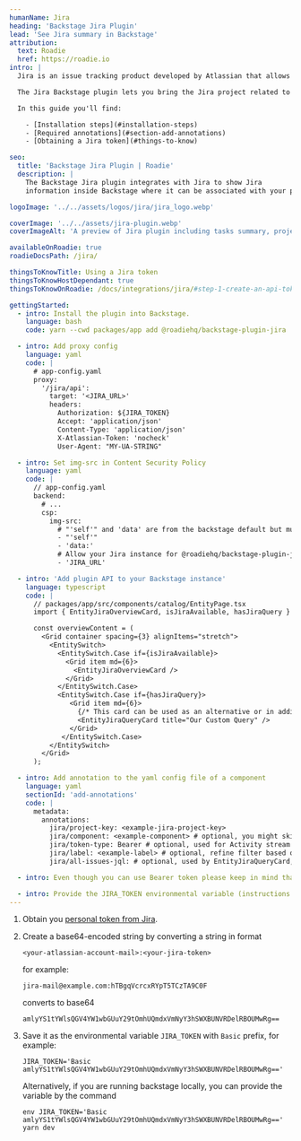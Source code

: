 ```yaml
---
humanName: Jira
heading: 'Backstage Jira Plugin'
lead: 'See Jira summary in Backstage'
attribution:
  text: Roadie
  href: https://roadie.io
intro: |
  Jira is an issue tracking product developed by Atlassian that allows bug tracking and agile project management. Jira offers numerous features like sprints for Scrum management and other agile boards like Kanban. This allows teams to organize projects, define, assign and prioritize tasks. Furthermore, Jira is ideal for progress tracking, bug tracking and complete transparency throughout the entire project lifecycle.

  The Jira Backstage plugin lets you bring the Jira project related to your service into the Catalog. You can keep track of tasks, stories, bugs, and epics from the service page in Backstage.

  In this guide you'll find:

    - [Installation steps](#installation-steps)
    - [Required annotations](#section-add-annotations)
    - [Obtaining a Jira token](#things-to-know)

seo:
  title: 'Backstage Jira Plugin | Roadie'
  description: |
    The Backstage Jira plugin integrates with Jira to show Jira
    information inside Backstage where it can be associated with your project.

logoImage: '../../assets/logos/jira/jira_logo.webp'

coverImage: '../../assets/jira-plugin.webp'
coverImageAlt: 'A preview of Jira plugin including tasks summary, project information and Activity Stream.'

availableOnRoadie: true
roadieDocsPath: /jira/

thingsToKnowTitle: Using a Jira token
thingsToKnowHostDependant: true
thingsToKnowOnRoadie: /docs/integrations/jira/#step-1-create-an-api-token

gettingStarted:
  - intro: Install the plugin into Backstage.
    language: bash
    code: yarn --cwd packages/app add @roadiehq/backstage-plugin-jira

  - intro: Add proxy config
    language: yaml
    code: |
      # app-config.yaml
      proxy:
        '/jira/api':
          target: '<JIRA_URL>'
          headers:
            Authorization: ${JIRA_TOKEN}
            Accept: 'application/json'
            Content-Type: 'application/json'
            X-Atlassian-Token: 'nocheck'
            User-Agent: "MY-UA-STRING"

  - intro: Set img-src in Content Security Policy
    language: yaml
    code: |
      // app-config.yaml
      backend:
        # ...
        csp:
          img-src: 
            # "'self'" and 'data' are from the backstage default but must be set since img-src is overriden
            - "'self'"
            - 'data:'
            # Allow your Jira instance for @roadiehq/backstage-plugin-jira
            - 'JIRA_URL'

  - intro: 'Add plugin API to your Backstage instance'
    language: typescript
    code: |
      // packages/app/src/components/catalog/EntityPage.tsx
      import { EntityJiraOverviewCard, isJiraAvailable, hasJiraQuery } from '@roadiehq/backstage-plugin-jira';

      const overviewContent = (
        <Grid container spacing={3} alignItems="stretch">
          <EntitySwitch>
            <EntitySwitch.Case if={isJiraAvailable}>
              <Grid item md={6}>
                <EntityJiraOverviewCard />
              </Grid>
            </EntitySwitch.Case>
            <EntitySwitch.Case if={hasJiraQuery}>
               <Grid item md={6}>
                 {/* This card can be used as an alternative or in addition to the overview card */}
                 <EntityJiraQueryCard title="Our Custom Query" />
               </Grid>
             </EntitySwitch.Case>
          </EntitySwitch>
        </Grid>
      );

  - intro: Add annotation to the yaml config file of a component
    language: yaml
    sectionId: 'add-annotations'
    code: |
      metadata:
        annotations:
          jira/project-key: <example-jira-project-key>
          jira/component: <example-component> # optional, you might skip this value to fetch data for all components
          jira/token-type: Bearer # optional, used for Activity stream feed. If you are using Basic auth you can skip this.
          jira/label: <example-label> # optional, refine filter based on a label or labels (CSV)
          jira/all-issues-jql: # optional, used by EntityJiraQueryCard, this query supports basic templating with the above annotations if present, and information from the user profile. e.g. "assignee = {{ userEmail }} AND label = ({{ label }})"

  - intro: Even though you can use Bearer token please keep in mind that Activity stream feed will only contain entries that are visible to anonymous users. In order to view restricted content you will need to authenticate via Basic authentication, as described in official documentation (https://developer.atlassian.com/server/framework/atlassian-sdk/consuming-an-activity-streams-feed/#authentication).

  - intro: Provide the JIRA_TOKEN environmental variable (instructions at the notes below)
---
```



1. Obtain you [personal token from Jira](https://id.atlassian.com/manage-profile/security/api-tokens).
2. Create a base64-encoded string by converting a string in format

   ```
   <your-atlassian-account-mail>:<your-jira-token>
   ```

   for example:

   ```
   jira-mail@example.com:hTBgqVcrcxRYpT5TCzTA9C0F
   ```

   converts to base64

   ```
   amlyYS1tYWlsQGV4YW1wbGUuY29tOmhUQmdxVmNyY3hSWXBUNVRDelRBOUMwRg==
   ```

3. Save it as the environmental variable `JIRA_TOKEN` with `Basic` prefix, for example:

   ```
   JIRA_TOKEN='Basic amlyYS1tYWlsQGV4YW1wbGUuY29tOmhUQmdxVmNyY3hSWXBUNVRDelRBOUMwRg=='
   ```

   Alternatively, if you are running backstage locally, you can provide the variable by the command

   ```
   env JIRA_TOKEN='Basic amlyYS1tYWlsQGV4YW1wbGUuY29tOmhUQmdxVmNyY3hSWXBUNVRDelRBOUMwRg==' yarn dev
   ```
